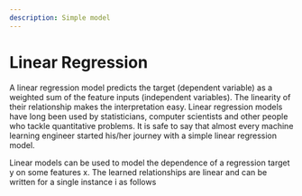 ```yaml
---
description: Simple model
---
```


# Linear Regression

A linear regression model predicts the target \(dependent variable\) as a weighted sum of the feature inputs \(independent variables\). The linearity of their relationship makes the interpretation easy. Linear regression models have long been used by statisticians, computer scientists and other people who tackle quantitative problems. It is safe to say that almost every machine learning engineer started his/her journey with a simple linear regression model. 

Linear models can be used to model the dependence of a regression target y on some features x. The learned relationships are linear and can be written for a single instance i as follows  


